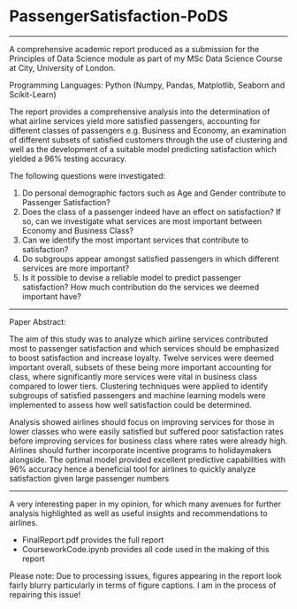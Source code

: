 # PassengerSatisfaction-PoDS

----

A comprehensive academic report produced as a submission for the Principles of Data Science module as part of my MSc Data Science Course at City, University of London.

Programming Languages: Python (Numpy, Pandas, Matplotlib, Seaborn and Scikit-Learn)

The report provides a comprehensive analysis into the determination of what airline services yield more satisfied passengers, accounting for different classes of passengers e.g.
Business and Economy, an examination of different subsets of satisfied customers through the use of clustering and well as the development of a suitable model predicting
satisfaction which yielded a 96% testing accuracy.

The following questions were investigated:

1. Do personal demographic factors such as Age and Gender contribute to Passenger Satisfaction?
2. Does the class of a passenger indeed have an effect on satisfaction? If so, can we investigate what services are most important between Economy and Business Class?
3. Can we identify the most important services that contribute to satisfaction?
4. Do subgroups appear amongst satisfied passengers in which different services are more important?
5. Is it possible to devise a reliable model to predict passenger satisfaction? How much contribution do the services we deemed important have? 

----

Paper Abstract:

The aim of this study was to analyze which airline services contributed most to passenger satisfaction and which services should be emphasized to boost satisfaction and 
increase loyalty. Twelve services were deemed important overall, subsets of these being more important accounting for class, where significantly more services were vital in business class compared to lower tiers. Clustering techniques were applied to identify subgroups of satisfied passengers and machine learning models were implemented to assess how well satisfaction could be determined.

Analysis showed airlines should focus on improving services for those in lower classes who were easily satisfied but suffered poor satisfaction rates before improving services
for business class where rates were already high. Airlines should further incorporate incentive programs to holidaymakers alongside. The optimal model provided excellent
predictive capabilities with 96% accuracy hence a beneficial tool for airlines to quickly analyze satisfaction given large passenger numbers

----

A very interesting paper in my opinion, for which many avenues for further analysis highlighted as well as useful insights and recommendations to airlines.

- FinalReport.pdf provides the full report
- CourseworkCode.ipynb provides all code used in the making of this report

Please note: Due to processing issues, figures appearing in the report look fairly blurry particularly in terms of figure captions. I am in the process of repairing this issue!
